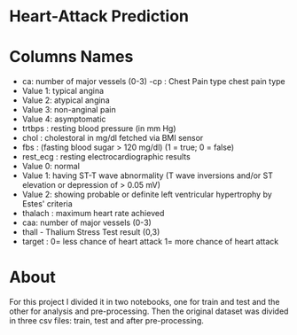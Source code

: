 # Heart-Attack Prediction

# Columns Names

- ca: number of major vessels (0-3)
-cp : Chest Pain type chest pain type
- Value 1: typical angina
- Value 2: atypical angina
- Value 3: non-anginal pain
- Value 4: asymptomatic
- trtbps : resting blood pressure (in mm Hg)
- chol : cholestoral in mg/dl fetched via BMI sensor
- fbs : (fasting blood sugar > 120 mg/dl) (1 = true; 0 = false)
- rest_ecg : resting electrocardiographic results
- Value 0: normal
- Value 1: having ST-T wave abnormality (T wave inversions and/or ST elevation or depression of > 0.05 mV)
- Value 2: showing probable or definite left ventricular hypertrophy by Estes' criteria
- thalach : maximum heart rate achieved
- caa: number of major vessels (0-3)
- thall - Thalium Stress Test result (0,3)
- target : 0= less chance of heart attack 1= more chance of heart attack

# About
For this project I divided it in two notebooks, one for train and test and the other for analysis and pre-processing. Then the original dataset was divided in three csv files: train, test and after pre-processing.
